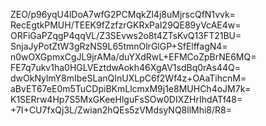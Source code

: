 ZEO/p96yqU4lDoA7wfG2PCMqkZl4j8uMjrscQfN1vvk=
RecEgtkPMUH/TEEK9fZzfzrGKRxPaI29QE89yVcAE4w=
ORFiGaPZqgP4qqVL/Z3SEvws2o8t4ZTsKvQ13FT21BU=
SnjaJyPotZtW3gRzNS9L65tmnOlrGlGP+SfElffagN4=
n0wOXGpmxCgJL9jrAMa/duYXdRwL+EFMCoZpBrNE6MQ=
FE7q7ukv1ha0HGLVEztdwAokh46XgAV1sdBq0rAs44Q=
dwOkNylmY8mIbeSLanQInUXLpC6f2Wf4z+OAaTihcnM=
aBvET67eE0m5TuCDpiBKmLlcmxM9j1e8MUHCh4oJM7k=
K1SERrw4Hp7S5MxGKeeHlguFsSOw0DIXZHrIhdATf48=
+7I+CU7fxQj3L/Zwian2hQEs5zVMdsyNQ8llMhi8/R8=
